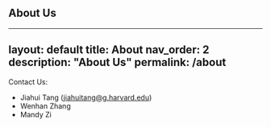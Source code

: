 ## About Us
---
layout: default
title: About
nav_order: 2
description: "About Us"
permalink: /about
---


Contact Us:

* Jiahui Tang (jiahuitang@g.harvard.edu)
* Wenhan Zhang
* Mandy Zi

